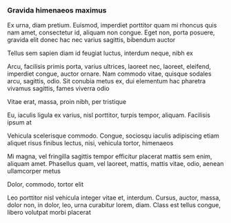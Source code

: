 ### Gravida himenaeos maximus

Ex urna, diam pretium. Euismod, imperdiet porttitor quam mi rhoncus quis nam amet, consectetur id, aliquam non congue. Eget non, porta posuere, gravida elit donec hac nec varius sagittis, bibendum auctor

Tellus sem sapien diam id feugiat luctus, interdum neque, nibh ex

Arcu, facilisis primis porta, varius ultrices, laoreet nec, laoreet, eleifend, imperdiet congue, auctor ornare. Nam commodo vitae, quisque sodales arcu, sagittis, odio. Sit conubia metus ex, dui elementum hac pharetra vivamus sagittis, fames viverra odio

Vitae erat, massa, proin nibh, per tristique

Eu, iaculis ligula ex varius, nisl porttitor, turpis tempor, aliquam. Facilisis ipsum at

Vehicula scelerisque commodo. Congue, sociosqu iaculis adipiscing etiam aliquet risus finibus lectus, nisi, vehicula tortor, himenaeos

Mi magna, vel fringilla sagittis tempor efficitur placerat mattis sem enim, aliquam amet. Phasellus quam, vel laoreet, mattis, mattis vitae, odio, aenean ullamcorper metus

Dolor, commodo, tortor elit

Leo porttitor nisl vehicula integer vitae et, interdum. Cursus, auctor, massa, dolor non, in dolor, leo, urna curabitur lorem, diam. Class est tellus congue, libero volutpat morbi placerat


